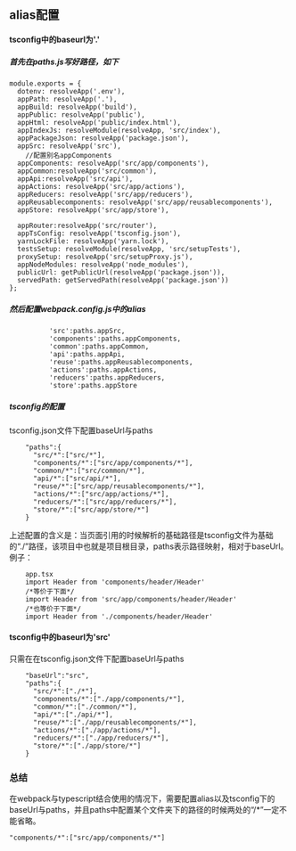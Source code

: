 ## alias配置

#### tsconfig中的baseurl为'.'

##### 首先在paths.js写好路径，如下
```
module.exports = {
  dotenv: resolveApp('.env'),
  appPath: resolveApp('.'),
  appBuild: resolveApp('build'),
  appPublic: resolveApp('public'),
  appHtml: resolveApp('public/index.html'),
  appIndexJs: resolveModule(resolveApp, 'src/index'),
  appPackageJson: resolveApp('package.json'),
  appSrc: resolveApp('src'),
    //配置别名appComponents
  appComponents: resolveApp('src/app/components'),
  appCommon:resolveApp('src/common'),
  appApi:resolveApp('src/api'),
  appActions: resolveApp('src/app/actions'),
  appReducers: resolveApp('src/app/reducers'),
  appReusablecomponents: resolveApp('src/app/reusablecomponents'),
  appStore: resolveApp('src/app/store'),

  appRouter:resolveApp('src/router'),
  appTsConfig: resolveApp('tsconfig.json'),
  yarnLockFile: resolveApp('yarn.lock'),
  testsSetup: resolveModule(resolveApp, 'src/setupTests'),
  proxySetup: resolveApp('src/setupProxy.js'),
  appNodeModules: resolveApp('node_modules'),
  publicUrl: getPublicUrl(resolveApp('package.json')),
  servedPath: getServedPath(resolveApp('package.json'))
};
```

##### 然后配置webpack.config.js中的alias

```
          'src':paths.appSrc,
          'components':paths.appComponents,
          'common':paths.appCommon,
          'api':paths.appApi,
          'reuse':paths.appReusablecomponents,
          'actions':paths.appActions,
          'reducers':paths.appReducers,
          'store':paths.appStore
```

##### tsconfig的配置
tsconfig.json文件下配置baseUrl与paths
```
    "paths":{
      "src/*":["src/*"],
      "components/*":["src/app/components/*"],
      "common/*":["src/common/*"],
      "api/*":["src/api/*"],
      "reuse/*":["src/app/reusablecomponents/*"],
      "actions/*":["src/app/actions/*"],
      "reducers/*":["src/app/reducers/*"],
      "store/*":["src/app/store/*"]
    }
```

上述配置的含义是：当页面引用的时候解析的基础路径是tsconfig文件为基础的“./”路径，该项目中也就是项目根目录，paths表示路径映射，相对于baseUrl。
例子：

```
    app.tsx
    import Header from 'components/header/Header'
    /*等价于下面*/
    import Header from 'src/app/components/header/Header'
    /*也等价于下面*/
    import Header from './components/header/Header'
```

#### tsconfig中的baseurl为'src'
只需在在tsconfig.json文件下配置baseUrl与paths
```
    "baseUrl":"src",
    "paths":{
      "src/*":["./*"],
      "components/*":["./app/components/*"],
      "common/*":["./common/*"],
      "api/*":["./api/*"],
      "reuse/*":["./app/reusablecomponents/*"],
      "actions/*":["./app/actions/*"],
      "reducers/*":["./app/reducers/*"],
      "store/*":["./app/store/*"]
    }
```

### 总结
在webpack与typescript结合使用的情况下，需要配置alias以及tsconfig下的baseUrl与paths，并且paths中配置某个文件夹下的路径的时候两处的“/*”一定不能省略。
```
"components/*":["src/app/components/*"]
```